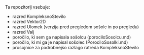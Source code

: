Ta repozitorij vsebuje:
* razred KompleksnoStevilo
* razred Vektor2D
* razred Ulomek (verzija pred pregledom sošolc in po pregledu)
* razred Valj
* poročilo, ki sem ga napisala sošolcu (porociloSosolcu.md)
* poročilo, ki mi ga je napisal sošolec (PorociloSosolki.md)
* prosojnice za podrobnejšo razlago ratreda KompleksnoStevilo
